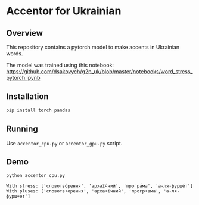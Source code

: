 # Accentor for Ukrainian

## Overview

This repository contains a pytorch model to make accents in Ukrainian words. 

The model was trained using this notebook: https://github.com/dsakovych/g2p_uk/blob/master/notebooks/word_stress_pytorch.ipynb

## Installation

```bash
pip install torch pandas
```

## Running

Use `accentor_cpu.py` or `accentor_gpu.py` script.

## Demo

```
python accentor_cpu.py

With stress: ['словотво́рення', 'архаї́чний', 'програ́ма', 'а-ля-фурше́т']
With pluses: ['словотв+орення', 'арха+їчний', 'прогр+ама', 'а-ля-фурш+ет']
```
